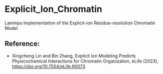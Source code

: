 # Explicit_Ion_Chromatin
Lammps Implementation of the Explicit-ion Residue-resolution Chromatin Model

## Reference:
* Xingcheng Lin and Bin Zhang, Explicit Ion Modeling Predicts Physicochemical Interactions for Chromatin Organization, eLife (2023), https://doi.org/10.7554/eLife.90073
